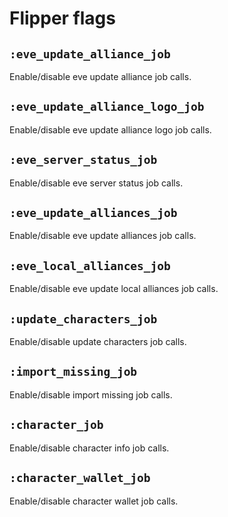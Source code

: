 # Flipper flags

## `:eve_update_alliance_job`

Enable/disable eve update alliance job calls.

## `:eve_update_alliance_logo_job`

Enable/disable eve update alliance logo job calls.

## `:eve_server_status_job`

Enable/disable eve server status job calls.

## `:eve_update_alliances_job`

Enable/disable eve update alliances job calls.

## `:eve_local_alliances_job`

Enable/disable eve update local alliances job calls.

## `:update_characters_job`

Enable/disable update characters job calls.

## `:import_missing_job`

Enable/disable import missing job calls.

## `:character_job`

Enable/disable character info job calls.

## `:character_wallet_job`

Enable/disable character wallet job calls.
